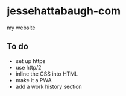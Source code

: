 # jessehattabaugh-com

my website

## To do

-   set up https
-   use http/2
-   inline the CSS into HTML
-   make it a PWA
-   add a work history section

